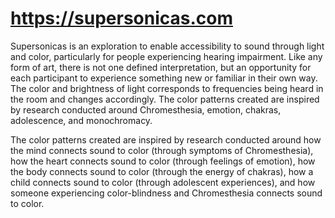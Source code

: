 # https://supersonicas.com

Supersonicas is an exploration to enable accessibility to sound through light and color, particularly for people experiencing hearing impairment. Like any form of art, there is not one defined interpretation, but an opportunity for each participant to experience something new or familiar in their own way. The color and brightness of light corresponds to frequencies being heard in the room and changes accordingly. The color patterns created are inspired by research conducted around Chromesthesia, emotion, chakras, adolescence, and monochromacy.

The color patterns created are inspired by research conducted around how the mind connects sound to color (through symptoms of Chromesthesia), how the heart connects sound to color (through feelings of emotion), how the body connects sound to color (through the energy of chakras), how a child connects sound to color (through adolescent experiences), and how someone experiencing color-blindness and Chromesthesia connects sound to color.
